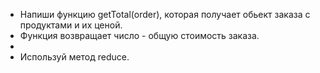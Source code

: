 * Напиши функцию getTotal(order), которая получает обьект заказа с продуктами и их ценой.
* Функция возвращает число - общую стоимость заказа.
* 
* Используй метод reduce.